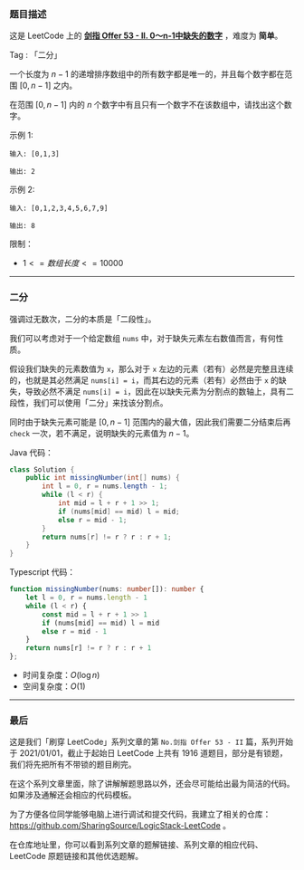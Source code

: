 ### 题目描述

这是 LeetCode 上的 **[剑指 Offer 53 - II. 0～n-1中缺失的数字](https://leetcode.cn/problems/que-shi-de-shu-zi-lcof/solution/by-ac_oier-gs6q/)** ，难度为 **简单**。

Tag : 「二分」



一个长度为 $n-1$ 的递增排序数组中的所有数字都是唯一的，并且每个数字都在范围 $[0, n-1]$ 之内。

在范围 $[0, n-1]$ 内的 $n$ 个数字中有且只有一个数字不在该数组中，请找出这个数字。

示例 1:
```
输入: [0,1,3]

输出: 2
```
示例 2:
```
输入: [0,1,2,3,4,5,6,7,9]

输出: 8
```

限制：
* $1 <= 数组长度 <= 10000$

---

### 二分

强调过无数次，二分的本质是「二段性」。

我们可以考虑对于一个给定数组 `nums` 中，对于缺失元素左右数值而言，有何性质。

假设我们缺失的元素数值为 `x`，那么对于 `x` 左边的元素（若有）必然是完整且连续的，也就是其必然满足 `nums[i] = i`，而其右边的元素（若有）必然由于 `x` 的缺失，导致必然不满足 `nums[i] = i`，因此在以缺失元素为分割点的数轴上，具有二段性，我们可以使用「二分」来找该分割点。

同时由于缺失元素可能是 $[0, n - 1]$ 范围内的最大值，因此我们需要二分结束后再 `check` 一次，若不满足，说明缺失的元素值为 $n - 1$。

Java 代码：
```java
class Solution {
    public int missingNumber(int[] nums) {
        int l = 0, r = nums.length - 1;
        while (l < r) {
            int mid = l + r + 1 >> 1;
            if (nums[mid] == mid) l = mid;
            else r = mid - 1;
        }
        return nums[r] != r ? r : r + 1;
    }
}
```
Typescript 代码：
```Typescript
function missingNumber(nums: number[]): number {
    let l = 0, r = nums.length - 1
    while (l < r) {
        const mid = l + r + 1 >> 1
        if (nums[mid] == mid) l = mid
        else r = mid - 1
    }
    return nums[r] != r ? r : r + 1
};
```
* 时间复杂度：$O(\log{n})$
* 空间复杂度：$O(1)$

---

### 最后

这是我们「刷穿 LeetCode」系列文章的第 `No.剑指 Offer 53 - II` 篇，系列开始于 2021/01/01，截止于起始日 LeetCode 上共有 1916 道题目，部分是有锁题，我们将先把所有不带锁的题目刷完。

在这个系列文章里面，除了讲解解题思路以外，还会尽可能给出最为简洁的代码。如果涉及通解还会相应的代码模板。

为了方便各位同学能够电脑上进行调试和提交代码，我建立了相关的仓库：https://github.com/SharingSource/LogicStack-LeetCode 。

在仓库地址里，你可以看到系列文章的题解链接、系列文章的相应代码、LeetCode 原题链接和其他优选题解。

